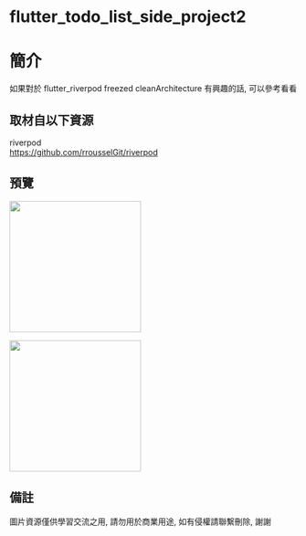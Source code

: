 # flutter_todo_list_side_project2

簡介
==================================
如果對於 flutter_riverpod freezed cleanArchitecture 有興趣的話, 可以參考看看                               

取材自以下資源
--------
riverpod           
https://github.com/rrousselGit/riverpod                                                                                                       
                                                                                                                                                                       
預覽
--------
<p align="left">
  <img src="https://i.imgur.com/pr3NGlV.png" width="230"/>
</p> 
                                  
<p align="left">
  <img src="https://i.imgur.com/t1gKZag.png" width="230"/>
</p> 
                                  
備註
--------
圖片資源僅供學習交流之用, 請勿用於商業用途, 如有侵權請聯繫刪除, 謝謝   
